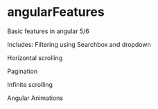 # angularFeatures
Basic features in angular 5/6 

Includes:
Filtering using Searchbox and dropdown

Horizontal scrolling

Pagination

Infinite scrolling 

Angular Animations 


